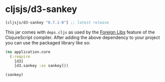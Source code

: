 # cljsjs/d3-sankey

[](dependency)
```clojure
[cljsjs/d3-sankey "0.7.1-0"] ;; latest release
```
[](/dependency)

This jar comes with `deps.cljs` as used by the [Foreign Libs][flibs] feature
of the ClojureScript compiler. After adding the above dependency to your project
you can use the packaged library like so:

```clojure
(ns application.core
  (:require
    [d3]
    [d3.sankey :as sankey]))

(sankey)
```

[flibs]: https://clojurescript.org/reference/packaging-foreign-deps
